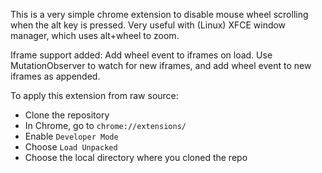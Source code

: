This is a very simple chrome extension to disable mouse wheel scrolling when the alt key is pressed. Very useful with (Linux) XFCE window manager, which uses alt+wheel to zoom.

Iframe support added: Add wheel event to iframes on load. Use MutationObserver to watch for new iframes, and add wheel event to new iframes as appended.

To apply this extension from raw source:
- Clone the repository
- In Chrome, go to `chrome://extensions/`
- Enable `Developer Mode`
- Choose `Load Unpacked`
- Choose the local directory where you cloned the repo